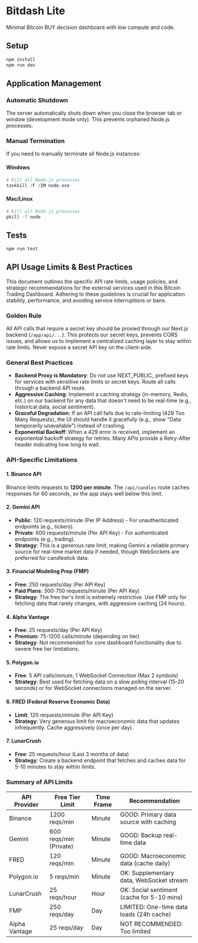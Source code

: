 # Bitdash Lite

Minimal Bitcoin BUY decision dashboard with low compute and code.

## Setup

```bash
npm install
npm run dev
```

## Application Management

### Automatic Shutdown

The server automatically shuts down when you close the browser tab or window (development mode only). This prevents orphaned Node.js processes.

### Manual Termination

If you need to manually terminate all Node.js instances:

#### Windows
```powershell
# Kill all Node.js processes
taskkill /F /IM node.exe
```

#### Mac/Linux
```bash
# Kill all Node.js processes
pkill -f node
```

## Tests

```bash
npm run test
```

## API Usage Limits & Best Practices

This document outlines the specific API rate limits, usage policies, and strategic recommendations for the external services used in this Bitcoin Trading Dashboard. Adhering to these guidelines is crucial for application stability, performance, and avoiding service interruptions or bans.

### Golden Rule
All API calls that require a secret key should be proxied through our Next.js backend (`/app/api/...`). This protects our secret keys, prevents CORS issues, and allows us to implement a centralized caching layer to stay within rate limits. Never expose a secret API key on the client-side.

### General Best Practices

- **Backend Proxy is Mandatory**: Do not use NEXT_PUBLIC_ prefixed keys for services with sensitive rate limits or secret keys. Route all calls through a backend API route.
- **Aggressive Caching**: Implement a caching strategy (in-memory, Redis, etc.) on our backend for any data that doesn't need to be real-time (e.g., historical data, social sentiment).
- **Graceful Degradation**: If an API call fails due to rate-limiting (429 Too Many Requests), the UI should handle it gracefully (e.g., show "Data temporarily unavailable") instead of crashing.
- **Exponential Backoff**: When a 429 error is received, implement an exponential backoff strategy for retries. Many APIs provide a Retry-After header indicating how long to wait.

### API-Specific Limitations

#### 1. Binance API
Binance limits requests to **1200 per minute**. The `/api/candles` route caches responses for 60 seconds, so the app stays well below this limit.

#### 2. Gemini API

- **Public**: 120 requests/minute (Per IP Address) - For unauthenticated endpoints (e.g., tickers).
- **Private**: 600 requests/minute (Per API Key) - For authenticated endpoints (e.g., trading).
- **Strategy**: This is a generous rate limit, making Gemini a reliable primary source for real-time market data if needed, though WebSockets are preferred for candlestick data.

#### 3. Financial Modeling Prep (FMP)

- **Free**: 250 requests/day (Per API Key)
- **Paid Plans**: 300-750 requests/minute (Per API Key)
- **Strategy**: The free tier's limit is extremely restrictive. Use FMP only for fetching data that rarely changes, with aggressive caching (24 hours).

#### 4. Alpha Vantage

- **Free**: 25 requests/day (Per API Key)
- **Premium**: 75-1200 calls/minute (depending on tier)
- **Strategy**: Not recommended for core dashboard functionality due to severe free tier limitations.

#### 5. Polygon.io

- **Free**: 5 API calls/minute, 1 WebSocket Connection (Max 2 symbols)
- **Strategy**: Best used for fetching data on a slow polling interval (15-20 seconds) or for WebSocket connections managed on the server.

#### 6. FRED (Federal Reserve Economic Data)

- **Limit**: 120 requests/minute (Per API Key)
- **Strategy**: Very generous limit for macroeconomic data that updates infrequently. Cache aggressively (once per day).

#### 7. LunarCrush

- **Free**: 25 requests/hour (Last 3 months of data)
- **Strategy**: Create a backend endpoint that fetches and caches data for 5-10 minutes to stay within limits.

### Summary of API Limits

| API Provider | Free Tier Limit | Time Frame | Recommendation |
|--------------|----------------|------------|----------------|
| Binance | 1200 reqs/min | Minute | GOOD: Primary data source with caching |
| Gemini | 600 reqs/min (Private) | Minute | GOOD: Backup real-time data |
| FRED | 120 reqs/min | Minute | GOOD: Macroeconomic data (cache daily) |
| Polygon.io | 5 reqs/min | Minute | OK: Supplementary data, WebSocket stream |
| LunarCrush | 25 reqs/hour | Hour | OK: Social sentiment (cache for 5-10 mins) |
| FMP | 250 reqs/day | Day | LIMITED: One-time data loads (24h cache) |
| Alpha Vantage | 25 reqs/day | Day | NOT RECOMMENDED: Too limited |
